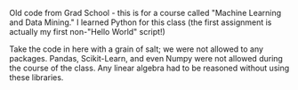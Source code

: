 Old code from Grad School - this is for a course called "Machine Learning and Data Mining."  I learned Python for this class (the first assignment is actually my first non-"Hello World" script!)

Take the code in here with a grain of salt; we were not allowed to any packages. Pandas, Scikit-Learn, and even Numpy were not allowed during the course of the class. Any linear algebra had to be reasoned without using these libraries.